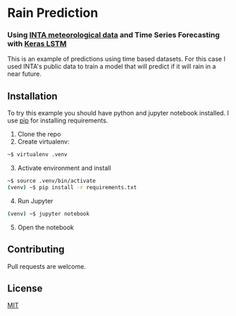 # Rain Prediction
### Using [INTA meteorological data](http://siga2.inta.gov.ar/#/data) and Time Series Forecasting with [Keras LSTM](http://keras.io)
This is an example of predictions using time based datasets. For this case I used INTA's public data to train a model that will predict if it will rain in a near future.

## Installation

To try this example you should have python and jupyter notebook installed. I use [pip](https://pip.pypa.io/en/stable/) for installing requirements.

1. Clone the repo
2. Create virtualenv: 
```bash
~$ virtualenv .venv
```
3. Activate environment and install 
```bash
~$ source .venv/bin/activate
(venv) ~$ pip install -r requirements.txt
```
4. Run Jupyter 
```bash
(venv) ~$ jupyter notebook
```
5. Open the notebook

## Contributing
Pull requests are welcome.

## License
[MIT](https://choosealicense.com/licenses/mit/)
